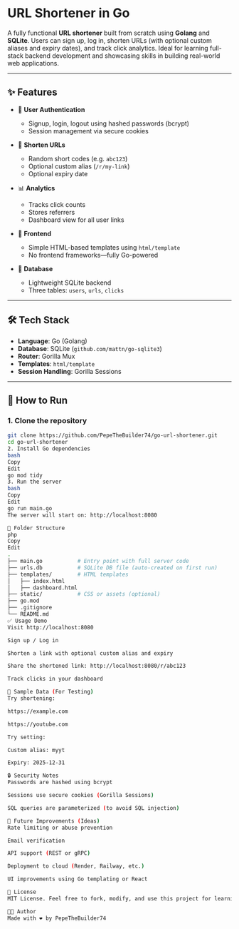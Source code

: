 # URL Shortener in Go

A fully functional **URL shortener** built from scratch using **Golang** and **SQLite**. Users can sign up, log in, shorten URLs (with optional custom aliases and expiry dates), and track click analytics. Ideal for learning full-stack backend development and showcasing skills in building real-world web applications.

---

## ✨ Features

- 🔐 **User Authentication**
  - Signup, login, logout using hashed passwords (bcrypt)
  - Session management via secure cookies

- 🔗 **Shorten URLs**
  - Random short codes (e.g. `abc123`)
  - Optional custom alias (`/r/my-link`)
  - Optional expiry date

- 📊 **Analytics**
  - Tracks click counts
  - Stores referrers
  - Dashboard view for all user links

- 📁 **Frontend**
  - Simple HTML-based templates using `html/template`
  - No frontend frameworks—fully Go-powered

- 🧱 **Database**
  - Lightweight SQLite backend
  - Three tables: `users`, `urls`, `clicks`

---

## 🛠️ Tech Stack

- **Language**: Go (Golang)
- **Database**: SQLite (`github.com/mattn/go-sqlite3`)
- **Router**: Gorilla Mux
- **Templates**: `html/template`
- **Session Handling**: Gorilla Sessions

---

## 🚀 How to Run

### 1. Clone the repository

```bash
git clone https://github.com/PepeTheBuilder74/go-url-shortener.git
cd go-url-shortener
2. Install Go dependencies
bash
Copy
Edit
go mod tidy
3. Run the server
bash
Copy
Edit
go run main.go
The server will start on: http://localhost:8080

📂 Folder Structure
php
Copy
Edit
.
├── main.go           # Entry point with full server code
├── urls.db           # SQLite DB file (auto-created on first run)
├── templates/        # HTML templates
│   ├── index.html
│   ├── dashboard.html
├── static/           # CSS or assets (optional)
├── go.mod
├── .gitignore
└── README.md
✅ Usage Demo
Visit http://localhost:8080

Sign up / Log in

Shorten a link with optional custom alias and expiry

Share the shortened link: http://localhost:8080/r/abc123

Track clicks in your dashboard

🧪 Sample Data (For Testing)
Try shortening:

https://example.com

https://youtube.com

Try setting:

Custom alias: myyt

Expiry: 2025-12-31

🔒 Security Notes
Passwords are hashed using bcrypt

Sessions use secure cookies (Gorilla Sessions)

SQL queries are parameterized (to avoid SQL injection)

🧠 Future Improvements (Ideas)
Rate limiting or abuse prevention

Email verification

API support (REST or gRPC)

Deployment to cloud (Render, Railway, etc.)

UI improvements using Go templating or React

🤝 License
MIT License. Feel free to fork, modify, and use this project for learning or personal projects.

👨‍💻 Author
Made with ❤️ by PepeTheBuilder74

